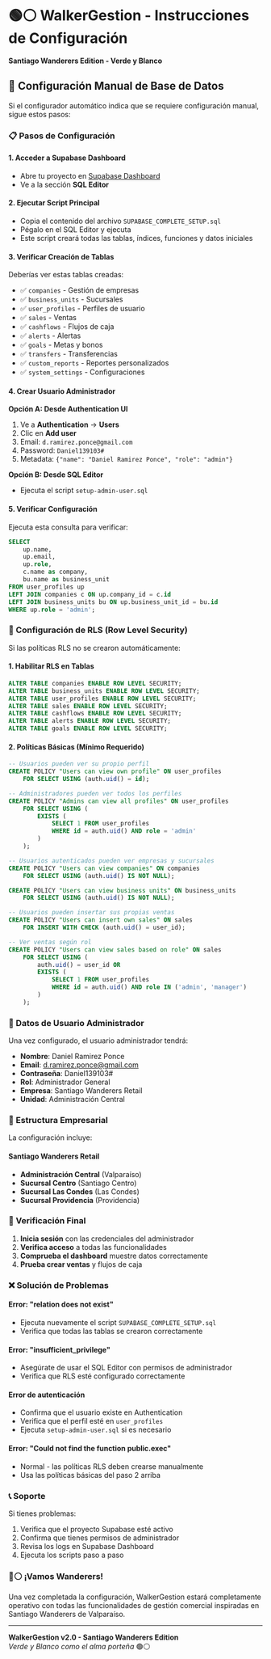 # 🟢⚪ WalkerGestion - Instrucciones de Configuración

**Santiago Wanderers Edition - Verde y Blanco**

## 🔧 Configuración Manual de Base de Datos

Si el configurador automático indica que se requiere configuración manual, sigue estos pasos:

### 📋 Pasos de Configuración

#### 1. Acceder a Supabase Dashboard
- Abre tu proyecto en [Supabase Dashboard](https://supabase.com/dashboard)
- Ve a la sección **SQL Editor**

#### 2. Ejecutar Script Principal
- Copia el contenido del archivo `SUPABASE_COMPLETE_SETUP.sql`
- Pégalo en el SQL Editor y ejecuta
- Este script creará todas las tablas, índices, funciones y datos iniciales

#### 3. Verificar Creación de Tablas
Deberías ver estas tablas creadas:
- ✅ `companies` - Gestión de empresas
- ✅ `business_units` - Sucursales
- ✅ `user_profiles` - Perfiles de usuario
- ✅ `sales` - Ventas
- ✅ `cashflows` - Flujos de caja
- ✅ `alerts` - Alertas
- ✅ `goals` - Metas y bonos
- ✅ `transfers` - Transferencias
- ✅ `custom_reports` - Reportes personalizados
- ✅ `system_settings` - Configuraciones

#### 4. Crear Usuario Administrador

**Opción A: Desde Authentication UI**
1. Ve a **Authentication** → **Users**
2. Clic en **Add user**
3. Email: `d.ramirez.ponce@gmail.com`
4. Password: `Daniel139103#`
5. Metadata: `{"name": "Daniel Ramirez Ponce", "role": "admin"}`

**Opción B: Desde SQL Editor**
- Ejecuta el script `setup-admin-user.sql`

#### 5. Verificar Configuración
Ejecuta esta consulta para verificar:
```sql
SELECT 
    up.name,
    up.email,
    up.role,
    c.name as company,
    bu.name as business_unit
FROM user_profiles up
LEFT JOIN companies c ON up.company_id = c.id
LEFT JOIN business_units bu ON up.business_unit_id = bu.id
WHERE up.role = 'admin';
```

### 🔐 Configuración de RLS (Row Level Security)

Si las políticas RLS no se crearon automáticamente:

#### 1. Habilitar RLS en Tablas
```sql
ALTER TABLE companies ENABLE ROW LEVEL SECURITY;
ALTER TABLE business_units ENABLE ROW LEVEL SECURITY;
ALTER TABLE user_profiles ENABLE ROW LEVEL SECURITY;
ALTER TABLE sales ENABLE ROW LEVEL SECURITY;
ALTER TABLE cashflows ENABLE ROW LEVEL SECURITY;
ALTER TABLE alerts ENABLE ROW LEVEL SECURITY;
ALTER TABLE goals ENABLE ROW LEVEL SECURITY;
```

#### 2. Políticas Básicas (Mínimo Requerido)
```sql
-- Usuarios pueden ver su propio perfil
CREATE POLICY "Users can view own profile" ON user_profiles 
    FOR SELECT USING (auth.uid() = id);

-- Administradores pueden ver todos los perfiles
CREATE POLICY "Admins can view all profiles" ON user_profiles 
    FOR SELECT USING (
        EXISTS (
            SELECT 1 FROM user_profiles 
            WHERE id = auth.uid() AND role = 'admin'
        )
    );

-- Usuarios autenticados pueden ver empresas y sucursales
CREATE POLICY "Users can view companies" ON companies 
    FOR SELECT USING (auth.uid() IS NOT NULL);

CREATE POLICY "Users can view business units" ON business_units 
    FOR SELECT USING (auth.uid() IS NOT NULL);

-- Usuarios pueden insertar sus propias ventas
CREATE POLICY "Users can insert own sales" ON sales 
    FOR INSERT WITH CHECK (auth.uid() = user_id);

-- Ver ventas según rol
CREATE POLICY "Users can view sales based on role" ON sales 
    FOR SELECT USING (
        auth.uid() = user_id OR
        EXISTS (
            SELECT 1 FROM user_profiles 
            WHERE id = auth.uid() AND role IN ('admin', 'manager')
        )
    );
```

### 🎯 Datos de Usuario Administrador

Una vez configurado, el usuario administrador tendrá:

- **Nombre**: Daniel Ramirez Ponce
- **Email**: d.ramirez.ponce@gmail.com
- **Contraseña**: Daniel139103#
- **Rol**: Administrador General
- **Empresa**: Santiago Wanderers Retail
- **Unidad**: Administración Central

### 🏢 Estructura Empresarial

La configuración incluye:

#### Santiago Wanderers Retail
- **Administración Central** (Valparaíso)
- **Sucursal Centro** (Santiago Centro)
- **Sucursal Las Condes** (Las Condes)
- **Sucursal Providencia** (Providencia)

### 🚀 Verificación Final

1. **Inicia sesión** con las credenciales del administrador
2. **Verifica acceso** a todas las funcionalidades
3. **Comprueba el dashboard** muestre datos correctamente
4. **Prueba crear ventas** y flujos de caja

### ❌ Solución de Problemas

#### Error: "relation does not exist"
- Ejecuta nuevamente el script `SUPABASE_COMPLETE_SETUP.sql`
- Verifica que todas las tablas se crearon correctamente

#### Error: "insufficient_privilege" 
- Asegúrate de usar el SQL Editor con permisos de administrador
- Verifica que RLS esté configurado correctamente

#### Error de autenticación
- Confirma que el usuario existe en Authentication
- Verifica que el perfil esté en `user_profiles`
- Ejecuta `setup-admin-user.sql` si es necesario

#### Error: "Could not find the function public.exec"
- Normal - las políticas RLS deben crearse manualmente
- Usa las políticas básicas del paso 2 arriba

### 📞 Soporte

Si tienes problemas:
1. Verifica que el proyecto Supabase esté activo
2. Confirma que tienes permisos de administrador
3. Revisa los logs en Supabase Dashboard
4. Ejecuta los scripts paso a paso

### 💚⚪ ¡Vamos Wanderers!

Una vez completada la configuración, WalkerGestion estará completamente operativo con todas las funcionalidades de gestión comercial inspiradas en Santiago Wanderers de Valparaíso.

---

**WalkerGestion v2.0 - Santiago Wanderers Edition**  
*Verde y Blanco como el alma porteña* 🟢⚪